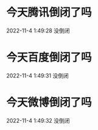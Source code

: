 # 今天腾讯倒闭了吗

2022-11-4 1:49:28 没倒闭

# 今天百度倒闭了吗

2022-11-4 1:49:31 没倒闭

# 今天微博倒闭了吗

2022-11-4 1:49:32 没倒闭

